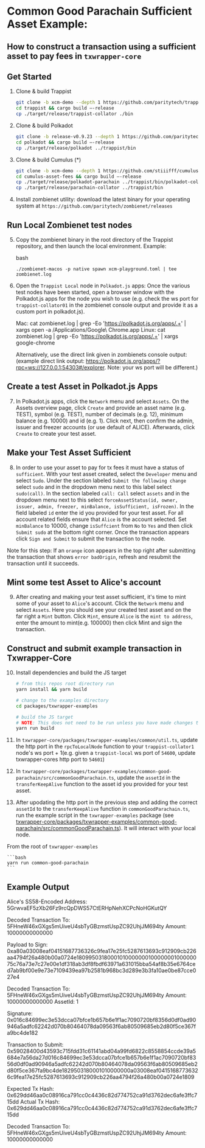 # Common Good Parachain Sufficient Asset Example:

## How to construct a transaction using a sufficient asset to pay fees in `txwrapper-core`

## Get Started

1) Clone & build Trappist

    ```bash
    git clone -b xcm-demo --depth 1 https://github.com/paritytech/trappist
    cd trappist && cargo build –-release
    cp ./target/release/trappist-collator ./bin
    ```

2) Clone & build Polkadot

    ```bash
    git clone -b release-v0.9.23 --depth 1 https://github.com/paritytech/polkadot
    cd polkadot && cargo build –-release
    cp ./target/release/polkadot ../trappist/bin
    ```

3) Clone & build Cumulus (*)

    ```bash
    git clone -b xcm-demo --depth 1 https://github.com/stiiifff/cumulus-asset-fees
    cd cumulus-asset-fees && cargo build –-release
    cp ./target/release/polkadot-parachain ../trappist/bin/polkadot-collator
    cp ./target/release/parachain-collator ../trappist/bin
    ```

4) Install zombienet utility: download the latest binary for your operating system at `https://github.com/paritytech/zombienet/releases`

## Run Local Zombienet test nodes

5) Copy the zombienet binary in the root directory of the Trappist repository, and then launch the local environment. Example:

    bash
    ```
    ./zombienet-macos -p native spawn xcm-playground.toml | tee zombienet.log
    ```

6) Open the `Trappist Local` node in `Polkadot.js` apps: Once the various test nodes have been started, open a browser window with the Polkadot.js apps for the node you wish to use (e.g. check the ws port for `trappist-collator01` in the zombienet console output and provide it as a custom port in polkadot.js).

    Mac: cat zombienet.log | grep -Eo 'https://polkadot.js.org/apps/.+' | xargs open -a /Applications/Google\ Chrome.app
    Linux: cat zombienet.log | grep -Eo 'https://polkadot.js.org/apps/.+' | xargs google-chrome

    Alternatively, use the direct link given in zombienets console output: (example direct link output: https://polkadot.js.org/apps/?rpc=ws://127.0.0.1:54303#/explorer. Note: your ws port will be different.)

## Create a test Asset in Polkadot.js Apps

7) In Polkadot.js apps, click the `Network` menu and select `Assets`. On the Assets overview page, click `Create` and provide an asset name (e.g. TEST), symbol (e.g. TEST), number of decimals (e.g. 12), minimum balance (e.g. 10000) and id (e.g. 1). Click next, then confirm the admin, issuer and freezer accounts (or use default of ALICE). Afterwards, click `Create` to create your test asset.

## Make your Test Asset Sufficient

8) In order to use your asset to pay for tx fees it must have a status of `sufficient`. With your test asset created, select the `Developer` menu and select `Sudo`. Under the section labeled `Submit the following change` select `sudo` and in the dropdown menu next to this label select `sudo(call)`. In the section labeled `call: Call` select `assets` and in the dropdown menu next to this select `forceAssetStatus(id, owner, issuer, admin, freezer, minBalance, isSufficient, isFrozen)`. In the field labeled `id` enter the id you provided for your test asset. For all account related fields ensure that `Alice` is the account selected. Set `minBalance` to 10000, change `isSuffcient` from `No` to `Yes` and then click `Submit sudo` at the bottom right corner. Once the transaction appears click `Sign and Submit` to submit the transaction to the node.

Note for this step: If an `orange` icon appears in the top right after submitting the transaction that shows `error badOrigin`, refresh and resubmit the transaction until it succeeds.

## Mint some test Asset to Alice's account

9) After creating and making your test asset sufficient, it's time to mint some of your asset to `Alice`'s account. Click the `Network` menu and select `Assets`. Here you should see your created test asset and on the far right a `Mint` button. Click `Mint`, ensure `Alice` is the `mint to address`, enter the amount to mint(e.g. 100000) then click Mint and sign the transaction.

## Construct and submit example transaction in Txwrapper-Core

10) Install dependencies and build the JS target

    ```bash
    # from this repos root directory run
    yarn install && yarn build

    # change to the examples directory
    cd packages/txwrapper-examples

    # build the JS target
    # NOTE: This does not need to be run unless you have made changes to the example as the package will already be built via the command that ran from the root directory above.
    yarn run build
    ```

11) In `txwrapper-core/packages/txwrapper-examples/common/util.ts`, update the http port in the `rpcToLocalNode` function to your `trappist-collator1` node's ws port + 1(e.g. given a `trappist-local` ws port of `54600`, update txwrapper-cores http port to `54601`)

12) In `txwrapper-core/packages/txwrapper-examples/common-good-parachain/src/commonGoodParachain.ts`, update the `assetId` in the `transferKeepAlive` function to the asset id you provided for your test asset.

13) After upodating the http port in the previous step and adding the correct `assetId` to the `transferKeepAlive` function in `commonGoodParachain.ts`, run the example script in the `txwrapper-examples` package (see [txwrapper-core/packages/txwrapper-examples/common-good-parachain/src/commonGoodParachain.ts](txwrapper-core/packages/txwrapper-examples/common-good-parachain/src/commonGoodParachain.ts)). It will interact with your local node.

From the root of `txwrapper-examples`

    ```bash
    yarn run common-good-parachain
    ```

## Example Output

Alice's SS58-Encoded Address: 5GrwvaEF5zXb26Fz9rcQpDWS57CtERHpNehXCPcNoHGKutQY

Decoded Transaction
  To: 5FHneW46xGXgs5mUiveU4sbTyGBzmstUspZC92UhjJM694ty
  Amount: 10000000000000

Payload to Sign: 0xa80a03008eaf04151687736326c9fea17e25fc5287613693c912909cb226aa4794f26a480b00a0724e1809950318000101000000010000000100000075c76a73e7c27e00e1df318ab3df8fbdf63971a631015bba54af8b35e6764ced7ab9bf00e9e73e7109439ea97b2581b968bc3d289e3b3fa10ae0be87cce027e4

Decoded Transaction
  To: 5FHneW46xGXgs5mUiveU4sbTyGBzmstUspZC92UhjJM694ty
  Amount: 10000000000000
  AssetId: 1

Signature: 0x016c84699ec3e53dcca07bfce1b657b6e1f1ac7090720bf8356d0df0ad90946a5adfc62242d070b80464078da09563f6ab80509685eb2d80f5ce367fa9bc4de182

Transaction to Submit: 0x59028400d43593c715fdd31c61141abd04a99fd6822c8558854ccde39a5684e7a56da27d016c84699ec3e53dcca07bfce1b657b6e1f1ac7090720bf8356d0df0ad90946a5adfc62242d070b80464078da09563f6ab80509685eb2d80f5ce367fa9bc4de1829503180001010000000a03008eaf04151687736326c9fea17e25fc5287613693c912909cb226aa4794f26a480b00a0724e1809

Expected Tx Hash: 0x629dd46aa0c08916ca791cc0c4436c82d774752ca91d3762dec6afe3ffc715dd
Actual Tx Hash: 0x629dd46aa0c08916ca791cc0c4436c82d774752ca91d3762dec6afe3ffc715dd

Decoded Transaction
  To: 5FHneW46xGXgs5mUiveU4sbTyGBzmstUspZC92UhjJM694ty
  Amount: 10000000000000
